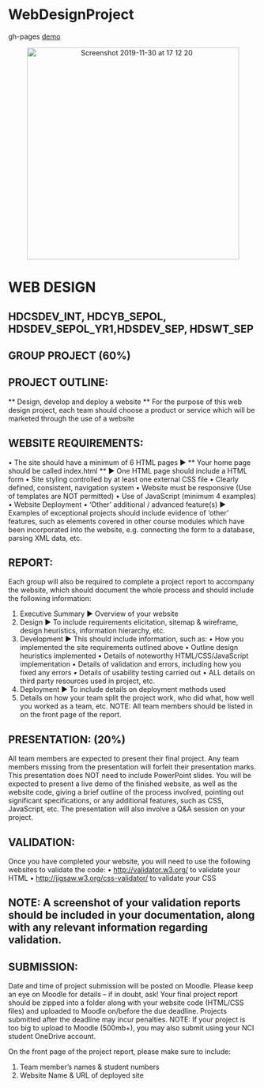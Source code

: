 # WebDesignProject

gh-pages [demo](https://shanegibney.github.io/WebDesignProject)

<p align="center">
<a href="https://shanegibney.github.io/WebDesignProject/"><img width="429" alt="Screenshot 2019-11-30 at 17 12 20" src="https://user-images.githubusercontent.com/17167992/69903684-ca662200-1394-11ea-8c8e-8640b7eb99e9.png"></a>
</p>

# WEB DESIGN
## HDCSDEV_INT, HDCYB_SEPOL, HDSDEV_SEPOL_YR1,HDSDEV_SEP, HDSWT_SEP

## GROUP PROJECT (60%)

## PROJECT OUTLINE:
** Design, develop and deploy a website **
For the purpose of this web design project, each team should choose a
product or service which will be marketed through the use of a website

## WEBSITE REQUIREMENTS:
• The site should have a minimum of 6 HTML pages
► ** Your home page should be called index.html **
► One HTML page should include a HTML form
• Site styling controlled by at least one external CSS file
• Clearly defined, consistent, navigation system
• Website must be responsive (Use of templates are NOT permitted)
• Use of JavaScript (minimum 4 examples)
• Website Deployment
• ‘Other’ additional / advanced feature(s)
► Examples of exceptional projects should include evidence of ‘other’ features, such as
elements covered in other course modules which have been incorporated into the
website, e.g. connecting the form to a database, parsing XML data, etc.

## REPORT:
Each group will also be required to complete a project report to accompany the website, which
should document the whole process and should include the following information:
1. Executive Summary
► Overview of your website
2. Design
► To include requirements elicitation, sitemap & wireframe, design heuristics,
information hierarchy, etc.
3. Development
► This should include information, such as:
• How you implemented the site requirements outlined above
• Outline design heuristics implemented
• Details of noteworthy HTML/CSS/JavaScript implementation
• Details of validation and errors, including how you fixed any errors
• Details of usability testing carried out
• ALL details on third party resources used in project, etc.
4. Deployment
► To include details on deployment methods used
5. Details on how your team split the project work, who did what, how well you worked as
a team, etc. NOTE: All team members should be listed in on the front page of the
report.

## PRESENTATION: (20%)
All team members are expected to present their final project. Any team members missing from the presentation will forfeit their presentation marks. This presentation does NOT need to include PowerPoint slides. You will be expected to present a live demo of the finished website, as well as the website code, giving a brief outline of the process involved, pointing out significant specifications, or any additional features, such as CSS, JavaScript, etc. The presentation will also involve a Q&A session on your project.

## VALIDATION:
Once you have completed your website, you will need to use the following websites to validate the
code:
• http://validator.w3.org/ to validate your HTML
• http://jigsaw.w3.org/css-validator/ to validate your CSS

## NOTE: A screenshot of your validation reports should be included in your documentation, along with any relevant information regarding validation.

## SUBMISSION:
Date and time of project submission will be posted on Moodle. Please keep an eye on Moodle
for details – if in doubt, ask!
Your final project report should be zipped into a folder along with your website code (HTML/CSS files) and uploaded to Moodle on/before the due deadline. Projects submitted after the deadline may incur penalties. NOTE: If your project is too big to upload to Moodle (500mb+), you may also submit using your NCI student OneDrive account.

On the front page of the project report, please make sure to include:
1. Team member’s names & student numbers
2. Website Name & URL of deployed site
